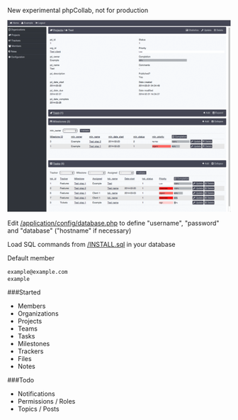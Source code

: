 New experimental phpCollab, not for production

![Screenshot](screenshot.png)

Edit [/application/config/database.php](/application/config/database.php) to define "username", "password" and "database" ("hostname" if necessary)

Load SQL commands from [/INSTALL.sql](/INSTALL.sql) in your database

Default member
```text
example@example.com
example
```

###Started
* Members
* Organizations
* Projects
* Teams
* Tasks
* Milestones
* Trackers
* Files
* Notes

###Todo
* Notifications
* Permissions / Roles
* Topics / Posts
